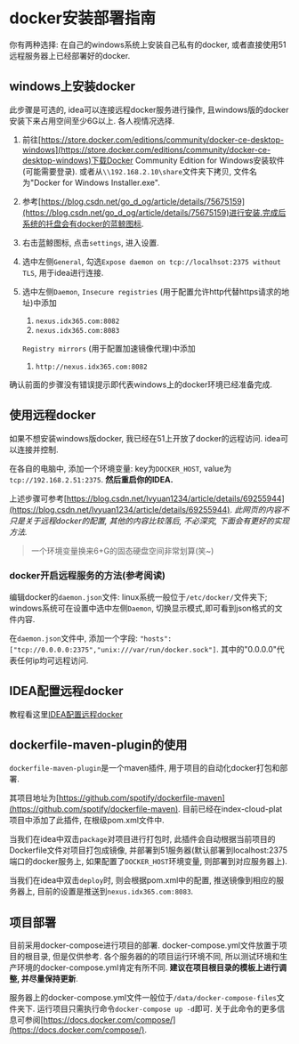 # docker安装部署指南

你有两种选择: 在自己的windows系统上安装自己私有的docker, 或者直接使用51远程服务器上已经部署好的docker.

## windows上安装docker

此步骤是可选的, idea可以连接远程docker服务进行操作, 且windows版的docker安装下来占用空间至少6G以上. 各人视情况选择.

1. 前往[https://store.docker.com/editions/community/docker-ce-desktop-windows](https://store.docker.com/editions/community/docker-ce-desktop-windows)下载Docker Community Edition for Windows安装软件(可能需要登录). 或者从`\\192.168.2.10\share`文件夹下拷贝, 文件名为"Docker for Windows Installer.exe".
2. 参考[https://blog.csdn.net/go_d_og/article/details/75675159](https://blog.csdn.net/go_d_og/article/details/75675159)进行安装.完成后系统的托盘会有docker的蓝鲸图标.
3. 右击蓝鲸图标, 点击`settings`, 进入设置.
4. 选中左侧`General`, 勾选`Expose daemon on tcp://localhsot:2375 without TLS`, 用于idea进行连接.
5. 选中左侧`Daemon`, `Insecure registries` (用于配置允许http代替https请求的地址)中添加
    1. `nexus.idx365.com:8082`
    2. `nexus.idx365.com:8083`
    
    `Registry mirrors` (用于配置加速镜像代理)中添加
    1. `http://nexus.idx365.com:8082`

确认前面的步骤没有错误提示即代表windows上的docker环境已经准备完成.

## 使用远程docker

如果不想安装windows版docker, 我已经在51上开放了docker的远程访问. idea可以连接并控制.

在各自的电脑中, 添加一个环境变量: key为`DOCKER_HOST`, value为`tcp://192.168.2.51:2375`. **然后重启你的IDEA.**

上述步骤可参考[https://blog.csdn.net/lvyuan1234/article/details/69255944](https://blog.csdn.net/lvyuan1234/article/details/69255944). *此网页的内容不只是关于远程docker的配置, 其他的内容比较落后, 不必深究, 下面会有更好的实现方法.*

> 一个环境变量换来6+G的固态硬盘空间非常划算(笑~)

### docker开启远程服务的方法(参考阅读)

编辑docker的`daemon.json`文件: linux系统一般位于`/etc/docker/`文件夹下; windows系统可在设置中选中左侧`Daemon`, 切换显示模式,即可看到json格式的文件内容.

在`daemon.json`文件中, 添加一个字段: `"hosts": ["tcp://0.0.0.0:2375","unix:///var/run/docker.sock"]`. 其中的"0.0.0.0"代表任何ip均可远程访问.


## IDEA配置远程docker

教程看这里[IDEA配置远程docker](./idea-docker.md)

## dockerfile-maven-plugin的使用

`dockerfile-maven-plugin`是一个maven插件, 用于项目的自动化docker打包和部署.

其项目地址为[https://github.com/spotify/dockerfile-maven](https://github.com/spotify/dockerfile-maven). 目前已经在index-cloud-plat项目中添加了此插件, 在根级pom.xml文件中.

当我们在idea中双击`package`对项目进行打包时, 此插件会自动根据当前项目的Dockerfile文件对项目打包成镜像, 并部署到51服务器(默认部署到localhost:2375端口的docker服务上, 如果配置了`DOCKER_HOST`环境变量, 则部署到对应服务器上).

当我们在idea中双击`deploy`时, 则会根据pom.xml中的配置, 推送镜像到相应的服务器上, 目前的设置是推送到`nexus.idx365.com:8083`.

## 项目部署

目前采用docker-compose进行项目的部署. docker-compose.yml文件放置于项目的根目录, 但是仅供参考. 各个服务器的的项目运行环境不同, 所以测试环境和生产环境的docker-compose.yml肯定有所不同. **建议在项目根目录的模板上进行调整, 并尽量保持更新**.

服务器上的docker-compose.yml文件一般位于`/data/docker-compose-files`文件夹下. 运行项目只需执行命令`docker-compose up -d`即可. 关于此命令的更多信息可参阅[https://docs.docker.com/compose/](https://docs.docker.com/compose/).